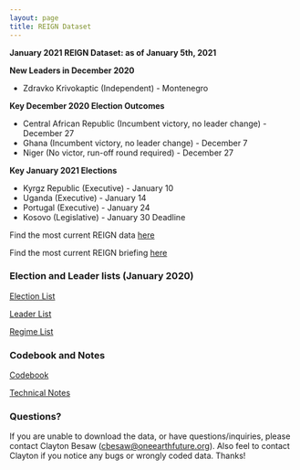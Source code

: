 ```yaml
---
layout: page
title: REIGN Dataset
---
```


**January 2021 REIGN Dataset: as of January 5th, 2021**

**New Leaders in December 2020**
  * Zdravko Krivokaptic (Independent) - Montenegro 
  
**Key December 2020 Election Outcomes**
  * Central African Republic (Incumbent victory, no leader change) - December 27
  * Ghana (Incumbent victory, no leader change) - December 7
  * Niger (No victor, run-off round required) - December 27
  
**Key January 2021 Elections**
  * Kyrgz Republic (Executive) - January 10
  * Uganda (Executive) - January 14
  * Portugal (Executive) - January 24
  * Kosovo (Legislative) - January 30 Deadline
  
Find the most current REIGN data [here](https://cdn.rawgit.com/OEFDataScience/REIGN.github.io/gh-pages/data_sets/REIGN_2021_1.csv) 

Find the most current REIGN briefing [here](https://t.co/jPy5LoaRzj?amp=1)


### Election and Leader lists (January 2020)

[Election List](https://cdn.rawgit.com/OEFDataScience/REIGN.github.io/gh-pages/data_sets/electionlist_1_21.csv)

[Leader List](https://cdn.rawgit.com/OEFDataScience/REIGN.github.io/gh-pages/data_sets/leaderlist_1_21.csv)

[Regime List](https://cdn.rawgit.com/OEFDataScience/REIGN.github.io/gh-pages/data_sets/regime_list.csv)
	
### Codebook and Notes

[Codebook](https://raw.githubusercontent.com/OEFDataScience/REIGN.github.io/gh-pages/documents/REIGN_CODEBOOK.pdf)

[Technical Notes](https://cdn.rawgit.com/OEFDataScience/REIGN.github.io/gh-pages/documents/reign_notes.pdf)



### Questions?

If you are unable to download the data, or have questions/inquiries, please contact Clayton Besaw (<cbesaw@oneearthfuture.org>). Also feel to contact Clayton if you notice any bugs or wrongly coded data. Thanks!

